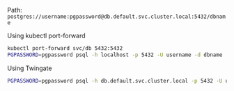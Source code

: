 Path: `postgres://username:pgpassword@db.default.svc.cluster.local:5432/dbname`

Using kubectl port-forward
```bash
kubectl port-forward svc/db 5432:5432
PGPASSWORD=pgpassword psql -h localhost -p 5432 -U username -d dbname
```
Using Twingate
```bash
PGPASSWORD=pgpassword psql -h db.default.svc.cluster.local -p 5432 -U username -d dbname
```